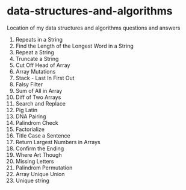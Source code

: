 # data-structures-and-algorithms
Location of my data structures and algorithms questions and answers

1. Repeats in a String
2. Find the Length of the Longest Word in a String 
3. Repeat a String
4. Truncate a String
5. Cut Off Head of Array
6. Array Mutations
7. Stack - Last In First Out
8. Falsy Filter
9. Sum of All in Array
10. Diff of Two Arrays
11. Search and Replace
12. Pig Latin
13. DNA Pairing
14. Palindrom Check
15. Factorialize
16. Title Case a Sentence
17. Return Largest Numbers in Arrays
18. Confirm the Ending
19. Where Art Though
20. Missing Letters
21. Palindrom Permutation
22. Array Unique Union
23. Unique string
